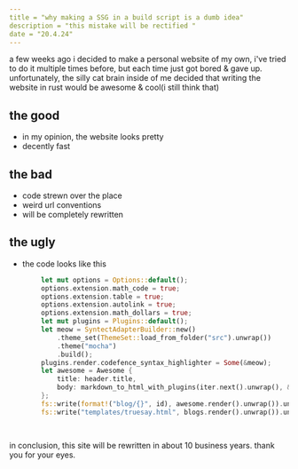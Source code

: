 ```yaml
---
title = "why making a SSG in a build script is a dumb idea"
description = "this mistake will be rectified "
date = "20.4.24"
---
```


a few weeks ago i decided to make a personal website of my own, i've tried to do it multiple times before, but each time just got bored & gave up.
unfortunately, the silly cat brain inside of me decided that writing the website in rust would be awesome & cool(i still think that)

## the good
- in my opinion, the website looks pretty
- decently fast
## the bad 
- code strewn over the place
- weird url conventions
- will be completely rewritten

## the ugly
- the code looks like this
```rust 
        let mut options = Options::default();
        options.extension.math_code = true;
        options.extension.table = true;
        options.extension.autolink = true;
        options.extension.math_dollars = true;
        let mut plugins = Plugins::default();
        let meow = SyntectAdapterBuilder::new()
            .theme_set(ThemeSet::load_from_folder("src").unwrap())
            .theme("mocha")
            .build();
        plugins.render.codefence_syntax_highlighter = Some(&meow);
        let awesome = Awesome {
            title: header.title,
            body: markdown_to_html_with_plugins(iter.next().unwrap(), &options, &plugins),
        };
        fs::write(format!("blog/{}", id), awesome.render().unwrap()).unwrap();
        fs::write("templates/truesay.html", blogs.render().unwrap()).unwrap();

  
```

in conclusion, this site will be rewritten in about 10 business years. thank you for your eyes.



